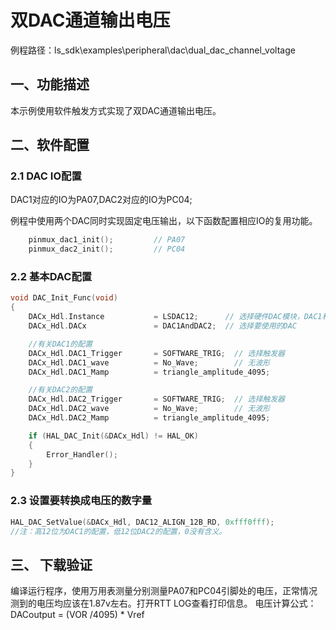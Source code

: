 # 双DAC通道输出电压

例程路径：ls_sdk\examples\peripheral\dac\dual_dac_channel_voltage

## 一、功能描述

本示例使用软件触发方式实现了双DAC通道输出电压。

## 二、软件配置

### 2.1 DAC IO配置

DAC1对应的IO为PA07,DAC2对应的IO为PC04;

例程中使用两个DAC同时实现固定电压输出，以下函数配置相应IO的复用功能。

```c
    pinmux_dac1_init();         // PA07
    pinmux_dac2_init();         // PC04
```

### 2.2 基本DAC配置

```c
void DAC_Init_Func(void)
{
    DACx_Hdl.Instance           = LSDAC12;      // 选择硬件DAC模块，DAC1和DAC2的基址相同
    DACx_Hdl.DACx               = DAC1AndDAC2;  // 选择要使用的DAC

    //有关DAC1的配置
    DACx_Hdl.DAC1_Trigger       = SOFTWARE_TRIG;  // 选择触发器
    DACx_Hdl.DAC1_wave          = No_Wave;        // 无波形
    DACx_Hdl.DAC1_Mamp          = triangle_amplitude_4095;

    //有关DAC2的配置
    DACx_Hdl.DAC2_Trigger       = SOFTWARE_TRIG;  // 选择触发器
    DACx_Hdl.DAC2_wave          = No_Wave;        // 无波形
    DACx_Hdl.DAC2_Mamp          = triangle_amplitude_4095;

    if (HAL_DAC_Init(&DACx_Hdl) != HAL_OK)
    {
        Error_Handler();
    }
}
```

### 2.3 设置要转换成电压的数字量

```c
HAL_DAC_SetValue(&DACx_Hdl, DAC12_ALIGN_12B_RD, 0xfff0fff);
//注：高12位为DAC1的配置，低12位DAC2的配置，0没有含义。
```

## 三、 下载验证

编译运行程序，使用万用表测量分别测量PA07和PC04引脚处的电压，正常情况测到的电压均应该在1.87v左右。打开RTT LOG查看打印信息。
电压计算公式：DACoutput  =  (VOR /4095) * Vref